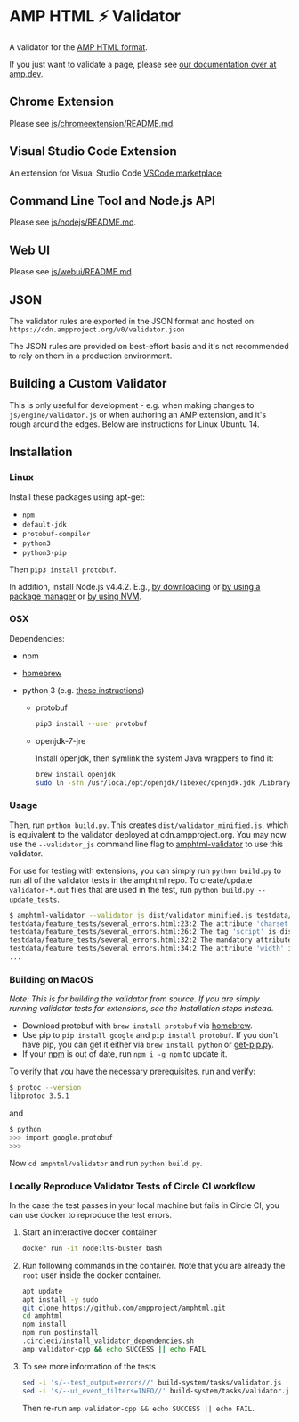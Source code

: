 # AMP HTML ⚡ Validator

A validator for the
[AMP HTML format](https://github.com/ampproject/amphtml/blob/main/README.md).

If you just want to validate a page, please see
[our documentation over at amp.dev](https://amp.dev/documentation/guides-and-tutorials/learn/validation-workflow/validate_amp).

## Chrome Extension

Please see [js/chromeextension/README.md](https://github.com/ampproject/amphtml/blob/main/validator/js/chromeextension/README.md).

## Visual Studio Code Extension

An extension for Visual Studio Code
[VSCode marketplace](https://marketplace.visualstudio.com/items?itemName=amphtml.amphtml-validator)

## Command Line Tool and Node.js API

Please see [js/nodejs/README.md](https://github.com/ampproject/amphtml/blob/main/validator/js/nodejs/README.md).

## Web UI

Please see [js/webui/README.md](https://github.com/ampproject/amphtml/blob/main/validator/js/webui/README.md).

## JSON

The validator rules are exported in the JSON format and hosted on: `https://cdn.ampproject.org/v0/validator.json`

The JSON rules are provided on best-effort basis and it's not recommended to
rely on them in a production environment.

## Building a Custom Validator

This is only useful for development - e.g. when making changes to
`js/engine/validator.js` or when authoring an AMP extension, and it's rough
around the edges. Below are instructions for Linux Ubuntu 14.

## Installation

### Linux

Install these packages using apt-get:

-   `npm`
-   `default-jdk`
-   `protobuf-compiler`
-   `python3`
-   `python3-pip`

Then `pip3 install protobuf`.

In addition, install Node.js v4.4.2. E.g.,
[by downloading](https://nodejs.org/en/download/) or
[by using a package manager](https://nodejs.org/en/download/package-manager/) or
[by using NVM](https://github.com/creationix/nvm).

### OSX

Dependencies:

-   npm
-   [homebrew](https://brew.sh/)
-   python 3 (e.g. [these instructions](https://docs.python-guide.org/starting/install3/osx/))

    -   protobuf

        ```sh
        pip3 install --user protobuf
        ```

    -   openjdk-7-jre

        Install openjdk, then symlink the system Java wrappers to find it:

        ```sh
        brew install openjdk
        sudo ln -sfn /usr/local/opt/openjdk/libexec/openjdk.jdk /Library/Java/JavaVirtualMachines/openjdk.jdk
        ```

### Usage

Then, run `python build.py`. This creates `dist/validator_minified.js`, which is
equivalent to the validator deployed at cdn.ampproject.org. You may now
use the `--validator_js` command line flag to
[amphtml-validator](https://amp.dev/documentation/guides-and-tutorials/learn/validation-workflow/validate_amp#command-line-tool) to use this validator.

For use for testing with extensions, you can simply run `python build.py`
to run all of the validator tests in the amphtml repo.
To create/update `validator-*.out` files that are used in the test,
run `python build.py --update_tests`.

```sh
$ amphtml-validator --validator_js dist/validator_minified.js testdata/feature_tests/several_errors.html
testdata/feature_tests/several_errors.html:23:2 The attribute 'charset' may not appear in tag 'meta name= and content='.
testdata/feature_tests/several_errors.html:26:2 The tag 'script' is disallowed except in specific forms.
testdata/feature_tests/several_errors.html:32:2 The mandatory attribute 'height' is missing in tag 'amp-img'. (see https://amp.dev/documentation/components/amp-img)
testdata/feature_tests/several_errors.html:34:2 The attribute 'width' in tag 'amp-ad' is set to the invalid value '100%'. (see https://amp.dev/documentation/components/amp-ad)
...
```

### Building on MacOS

_Note: This is for building the validator from source. If you are simply running validator tests for extensions, see the Installation steps instead._

-   Download protobuf with `brew install protobuf` via [homebrew](https://brew.sh/).
-   Use pip to `pip install google` and `pip install protobuf`. If you don't have pip, you can get it either via `brew install python` or [get-pip.py](https://bootstrap.pypa.io/get-pip.py).
-   If your [npm](https://www.npmjs.com/) is out of date, run `npm i -g npm` to update it.

To verify that you have the necessary prerequisites, run and verify:

```sh
$ protoc --version
libprotoc 3.5.1
```

and

```sh
$ python
>>> import google.protobuf
>>>
```

Now `cd amphtml/validator` and run `python build.py`.

### Locally Reproduce Validator Tests of Circle CI workflow

In the case the test passes in your local machine but fails in Circle CI,
you can use docker to reproduce the test errors.

1. Start an interactive docker container
    ```bash
    docker run -it node:lts-buster bash
    ```
1. Run following commands in the container. Note that you are already the `root` user inside the docker container.
    ```bash
    apt update
    apt install -y sudo
    git clone https://github.com/ampproject/amphtml.git
    cd amphtml
    npm install
    npm run postinstall
    .circleci/install_validator_dependencies.sh
    amp validator-cpp && echo SUCCESS || echo FAIL
    ```
1. To see more information of the tests
    ```bash
    sed -i 's/--test_output=errors//' build-system/tasks/validator.js
    sed -i 's/--ui_event_filters=INFO//' build-system/tasks/validator.js
    ```
    Then re-run `amp validator-cpp && echo SUCCESS || echo FAIL`.
